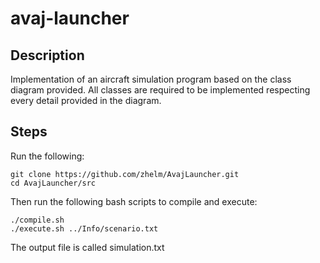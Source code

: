 # avaj-launcher

## Description

Implementation of an aircraft simulation program based on the class diagram provided. All classes are required to be implemented respecting every detail provided in the diagram.

## Steps
Run the following:
````
git clone https://github.com/zhelm/AvajLauncher.git
cd AvajLauncher/src
````
Then run the following bash scripts to compile and execute:
````
./compile.sh
./execute.sh ../Info/scenario.txt
````

The output file is called simulation.txt